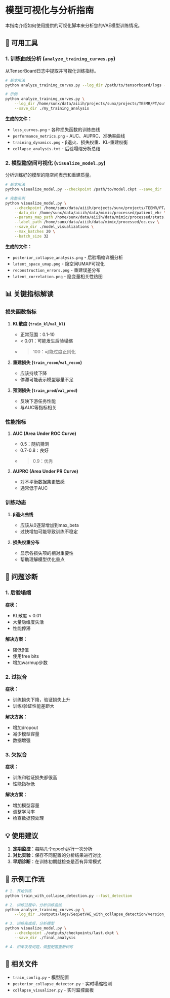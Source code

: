 # 模型可视化与分析指南

本指南介绍如何使用提供的可视化脚本来分析您的VAE模型训练情况。

## 🔧 可用工具

### 1. **训练曲线分析** (`analyze_training_curves.py`)
从TensorBoard日志中提取并可视化训练指标。

```bash
# 基本用法
python analyze_training_curves.py --log_dir /path/to/tensorboard/logs --save_dir ./training_analysis

# 示例
python analyze_training_curves.py \
    --log_dir /home/sunx/data/aiiih/projects/sunx/projects/TEEMR/PT/outputs/logs/SeqSetVAE_with_collapse_detection/version_0 \
    --save_dir ./my_training_analysis
```

**生成的文件：**
- `loss_curves.png` - 各种损失函数的训练曲线
- `performance_metrics.png` - AUC、AUPRC、准确率曲线
- `training_dynamics.png` - β退火、损失权重、KL-重建权衡
- `collapse_analysis.txt` - 后验塌缩分析总结

### 2. **模型隐空间可视化** (`visualize_model.py`)
分析训练好的模型的隐空间表示和重建质量。

```bash
# 基本用法
python visualize_model.py --checkpoint /path/to/model.ckpt --save_dir ./visualizations

# 完整示例
python visualize_model.py \
    --checkpoint /home/sunx/data/aiiih/projects/sunx/projects/TEEMR/PT/outputs/checkpoints/last.ckpt \
    --data_dir /home/sunx/data/aiiih/data/mimic/processed/patient_ehr \
    --params_map_path /home/sunx/data/aiiih/data/mimic/processed/stats.csv \
    --label_path /home/sunx/data/aiiih/data/mimic/processed/oc.csv \
    --save_dir ./model_visualizations \
    --max_batches 20 \
    --batch_size 32
```

**生成的文件：**
- `posterior_collapse_analysis.png` - 后验塌缩详细分析
- `latent_space_umap.png` - 隐空间UMAP可视化
- `reconstruction_errors.png` - 重建误差分布
- `latent_correlation.png` - 隐变量相关性热图

## 📊 关键指标解读

### 损失函数指标
1. **KL散度 (`train_kl`/`val_kl`)**
   - 正常范围：0.1-10
   - < 0.01：可能发生后验塌缩
   - > 100：可能过度正则化

2. **重建损失 (`train_recon`/`val_recon`)**
   - 应该持续下降
   - 停滞可能表示模型容量不足

3. **预测损失 (`train_pred`/`val_pred`)**
   - 反映下游任务性能
   - 与AUC等指标相关

### 性能指标
1. **AUC (Area Under ROC Curve)**
   - 0.5：随机猜测
   - 0.7-0.8：良好
   - > 0.9：优秀

2. **AUPRC (Area Under PR Curve)**
   - 对不平衡数据集更敏感
   - 通常低于AUC

### 训练动态
1. **β退火曲线**
   - 应该从0逐渐增加到max_beta
   - 过快增加可能导致训练不稳定

2. **损失权重分布**
   - 显示各损失项的相对重要性
   - 帮助理解模型优化重点

## 🚨 问题诊断

### 1. 后验塌缩
**症状：**
- KL散度 < 0.01
- 大量隐维度失活
- 性能停滞

**解决方案：**
- 降低β值
- 使用free bits
- 增加warmup步数

### 2. 过拟合
**症状：**
- 训练损失下降，验证损失上升
- 训练/验证性能差距大

**解决方案：**
- 增加dropout
- 减少模型容量
- 数据增强

### 3. 欠拟合
**症状：**
- 训练和验证损失都很高
- 性能指标低

**解决方案：**
- 增加模型容量
- 调整学习率
- 检查数据预处理

## 💡 使用建议

1. **定期监控**：每隔几个epoch运行一次分析
2. **对比实验**：保存不同配置的分析结果进行对比
3. **早期诊断**：在训练初期就检查是否有异常模式

## 📝 示例工作流

```bash
# 1. 开始训练
python train_with_collapse_detection.py --fast_detection

# 2. 训练过程中，分析训练曲线
python analyze_training_curves.py \
    --log_dir ./outputs/logs/SeqSetVAE_with_collapse_detection/version_0

# 3. 训练完成后，分析模型
python visualize_model.py \
    --checkpoint ./outputs/checkpoints/last.ckpt \
    --save_dir ./final_analysis

# 4. 如果发现问题，调整配置重新训练
```

## 🔗 相关文件
- `train_config.py` - 模型配置
- `posterior_collapse_detector.py` - 实时塌缩检测
- `collapse_visualizer.py` - 实时监控面板